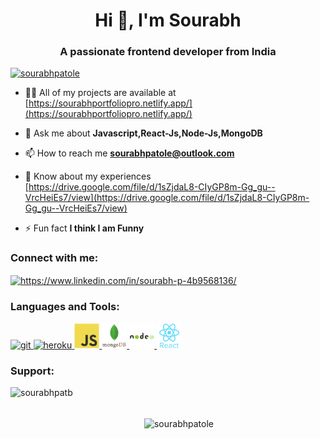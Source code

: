 <h1 align="center">Hi 👋, I'm Sourabh</h1>
<h3 align="center">A passionate frontend developer from India</h3>

<p align="left"> <a href="https://github.com/ryo-ma/github-profile-trophy"><img src="https://github-profile-trophy.vercel.app/?username=sourabhpatole" alt="sourabhpatole" /></a> </p>

- 👨‍💻 All of my projects are available at [https://sourabhportfoliopro.netlify.app/](https://sourabhportfoliopro.netlify.app/)

- 💬 Ask me about **Javascript,React-Js,Node-Js,MongoDB**

- 📫 How to reach me **sourabhpatole@outlook.com**

- 📄 Know about my experiences [https://drive.google.com/file/d/1sZjdaL8-CIyGP8m-Gg_gu--VrcHeiEs7/view](https://drive.google.com/file/d/1sZjdaL8-CIyGP8m-Gg_gu--VrcHeiEs7/view)

- ⚡ Fun fact **I think I am Funny**

<h3 align="left">Connect with me:</h3>
<p align="left">
<a href="https://linkedin.com/in/https://www.linkedin.com/in/sourabh-p-4b9568136/" target="blank"><img align="center" src="https://raw.githubusercontent.com/rahuldkjain/github-profile-readme-generator/master/src/images/icons/Social/linked-in-alt.svg" alt="https://www.linkedin.com/in/sourabh-p-4b9568136/" height="30" width="40" /></a>
</p>

<h3 align="left">Languages and Tools:</h3>
<p align="left"> <a href="https://git-scm.com/" target="_blank" rel="noreferrer"> <img src="https://www.vectorlogo.zone/logos/git-scm/git-scm-icon.svg" alt="git" width="40" height="40"/> </a> <a href="https://heroku.com" target="_blank" rel="noreferrer"> <img src="https://www.vectorlogo.zone/logos/heroku/heroku-icon.svg" alt="heroku" width="40" height="40"/> </a> <a href="https://developer.mozilla.org/en-US/docs/Web/JavaScript" target="_blank" rel="noreferrer"> <img src="https://raw.githubusercontent.com/devicons/devicon/master/icons/javascript/javascript-original.svg" alt="javascript" width="40" height="40"/> </a> <a href="https://www.mongodb.com/" target="_blank" rel="noreferrer"> <img src="https://raw.githubusercontent.com/devicons/devicon/master/icons/mongodb/mongodb-original-wordmark.svg" alt="mongodb" width="40" height="40"/> </a> <a href="https://nodejs.org" target="_blank" rel="noreferrer"> <img src="https://raw.githubusercontent.com/devicons/devicon/master/icons/nodejs/nodejs-original-wordmark.svg" alt="nodejs" width="40" height="40"/> </a> <a href="https://reactjs.org/" target="_blank" rel="noreferrer"> <img src="https://raw.githubusercontent.com/devicons/devicon/master/icons/react/react-original-wordmark.svg" alt="react" width="40" height="40"/> </a> </p>

<h3 align="left">Support:</h3>
<p><a href="https://www.buymeacoffee.com/sourabhpatb"> <img align="left" src="https://cdn.buymeacoffee.com/buttons/v2/default-yellow.png" height="50" width="210" alt="sourabhpatb" /></a></p><br><br>

<p>&nbsp;<img align="center" src="https://github-readme-stats.vercel.app/api?username=sourabhpatole&show_icons=true&locale=en" alt="sourabhpatole" /></p>
